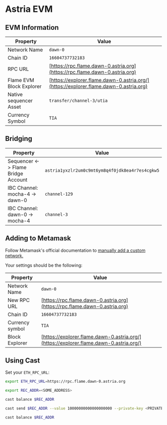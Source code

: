 # Astria EVM

## EVM Information

| Property | Value |
|-----|-----|
| Network Name | `dawn-0` |
| Chain ID | `16604737732183` |
| RPC URL | [https://rpc.flame.dawn-0.astria.org](https://rpc.flame.dawn-0.astria.org) |
| Flame EVM Block Explorer | [https://explorer.flame.dawn-0.astria.org/](https://explorer.flame.dawn-0.astria.org) |
| Native sequencer Asset | `transfer/channel-3/utia` |
| Currency Symbol | `TIA` |

## Bridging

| Property | Value |
|-----|-----|
| Sequencer <-> Flame Bridge Account | `astria1yxzlr2um0c9mt6ym8q4f0jdk8ea4r7es4cgkw5` |
| IBC Channel: mocha-4 -> dawn-0 | `channel-129` |
| IBC Channel: dawn-0 -> mocha-4 | `channel-3` |

## Adding to Metamask

Follow Metamask's official documentation to [manually add a custom network.](https://support.metamask.io/hc/en-us/articles/360043227612-How-to-add-a-custom-network-RPC#h_01G63GGJ83DGDRCS2ZWXM37CV5)

Your settings should be the following:

| Property | Value |
| --- | --- |
| Network Name | `dawn-0` |
| New RPC URL | [https://rpc.flame.dawn-0.astria.org](https://rpc.flame.dawn-0.astria.org) |
| Chain ID | `16604737732183` |
| Currency symbol | `TIA` |
| Block Explorer | [https://explorer.flame.dawn-0.astria.org/](https://explorer.flame.dawn-0.astria.org/) |

## Using Cast

Set your `ETH_RPC_URL`:

```bash
export ETH_RPC_URL=https://rpc.flame.dawn-0.astria.org
```

```bash
export REC_ADDR=<SOME_ADDRESS>
```

```bash
cast balance $REC_ADDR
```

```bash
cast send $REC_ADDR --value 10000000000000000000 --private-key <PRIVATE-KEY>
```

```bash
cast balance $REC_ADDR
```
